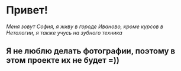 # Привет! 
*Меня зовут София, я живу в городе Иваново, кроме курсов в Нетологии, я также учусь на зубного техника*

## Я не люблю делать фотографии, поэтому в этом проекте их не будет =))